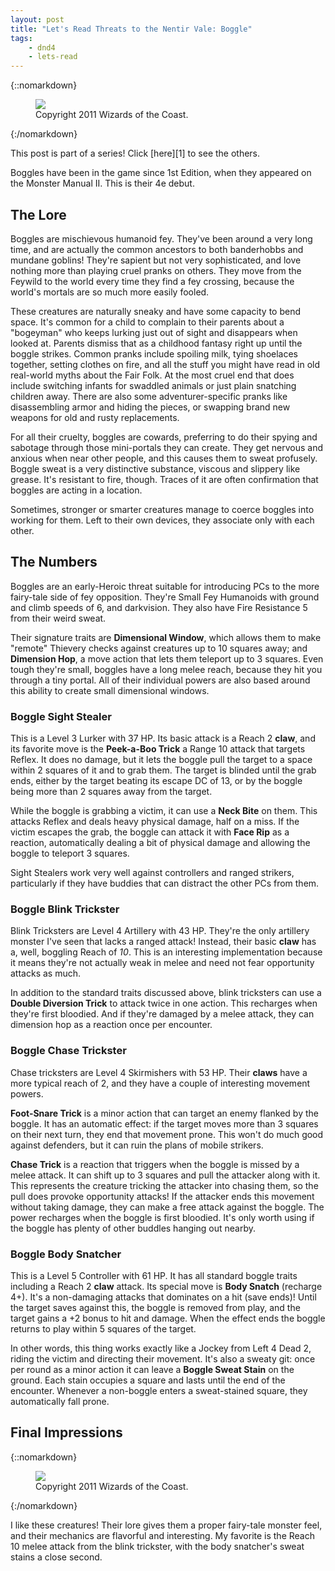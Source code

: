 ```yaml
---
layout: post
title: "Let's Read Threats to the Nentir Vale: Boggle"
tags:
    - dnd4
    - lets-read
---
```


{::nomarkdown}
<figure class="right">
  <img src="{{ "/assets/wir-tnv-boggle-hand.png" | absolute_url }}"/>
  <figcaption>
    Copyright 2011 Wizards of the Coast.
  </figcaption>
</figure>
{:/nomarkdown}

This post is part of a series! Click [here][1] to see the others.

Boggles have been in the game since 1st Edition, when they appeared on the
Monster Manual II. This is their 4e debut.

## The Lore

Boggles are mischievous humanoid fey. They've been around a very long time, and
are actually the common ancestors to both banderhobbs and mundane goblins!
They're sapient but not very sophisticated, and love nothing more than playing
cruel pranks on others. They move from the Feywild to the world every time they
find a fey crossing, because the world's mortals are so much more easily fooled.

These creatures are naturally sneaky and have some capacity to bend space. It's
common for a child to complain to their parents about a "bogeyman" who keeps
lurking just out of sight and disappears when looked at. Parents dismiss that as
a childhood fantasy right up until the boggle strikes. Common pranks include
spoiling milk, tying shoelaces together, setting clothes on fire, and all the
stuff you might have read in old real-world myths about the Fair Folk. At the
most cruel end that does include switching infants for swaddled animals or just
plain snatching children away. There are also some adventurer-specific pranks
like disassembling armor and hiding the pieces, or swapping brand new weapons
for old and rusty replacements.

For all their cruelty, boggles are cowards, preferring to do their spying and
sabotage through those mini-portals they can create. They get nervous and
anxious when near other people, and this causes them to sweat profusely. Boggle
sweat is a very distinctive substance, viscous and slippery like grease. It's
resistant to fire, though. Traces of it are often confirmation that boggles are
acting in a location.

Sometimes, stronger or smarter creatures manage to coerce boggles into working
for them. Left to their own devices, they associate only with each other.

## The Numbers

Boggles are an early-Heroic threat suitable for introducing PCs to the more
fairy-tale side of fey opposition. They're Small Fey Humanoids with ground and
climb speeds of 6, and darkvision. They also have Fire Resistance 5 from their
weird sweat.

Their signature traits are **Dimensional Window**, which allows them to make
"remote" Thievery checks against creatures up to 10 squares away; and
**Dimension Hop**, a move action that lets them teleport up to 3 squares. Even
tough they're small, boggles have a long melee reach, because they hit you
through a tiny portal. All of their individual powers are also based around this
ability to create small dimensional windows.

### Boggle Sight Stealer

This is a Level 3 Lurker with 37 HP. Its basic attack is a Reach 2 **claw**, and
its favorite move is the **Peek-a-Boo Trick** a Range 10 attack that targets
Reflex. It does no damage, but it lets the boggle pull the target to a space
within 2 squares of it and to grab them. The target is blinded until the grab
ends, either by the target beating its escape DC of 13, or by the boggle being
more than 2 squares away from the target.

While the boggle is grabbing a victim, it can use a **Neck Bite** on them. This
attacks Reflex and deals heavy physical damage, half on a miss. If the victim
escapes the grab, the boggle can attack it with **Face Rip** as a reaction,
automatically dealing a bit of physical damage and allowing the boggle to
teleport 3 squares.

Sight Stealers work very well against controllers and ranged strikers,
particularly if they have buddies that can distract the other PCs from them.

### Boggle Blink Trickster

Blink Tricksters are Level 4 Artillery with 43 HP. They're the only artillery
monster I've seen that lacks a ranged attack! Instead, their basic **claw** has
a, well, boggling Reach of _10_. This is an interesting implementation because
it means they're not actually weak in melee and need not fear opportunity
attacks as much.

In addition to the standard traits discussed above, blink tricksters can use a
**Double Diversion Trick** to attack twice in one action. This recharges when
they're first bloodied. And if they're damaged by a melee attack, they can
dimension hop as a reaction once per encounter.

### Boggle Chase Trickster

Chase tricksters are Level 4 Skirmishers with 53 HP. Their **claws** have a more
typical reach of 2, and they have a couple of interesting movement powers.

**Foot-Snare Trick** is a minor action that can target an enemy flanked by the
boggle. It has an automatic effect: if the target moves more than 3 squares on
their next turn, they end that movement prone. This won't do much good against
defenders, but it can ruin the plans of mobile strikers.

**Chase Trick** is a reaction that triggers when the boggle is missed by a melee
attack. It can shift up to 3 squares and pull the attacker along with it. This
represents the creature tricking the attacker into chasing them, so the pull
does provoke opportunity attacks! If the attacker ends this movement without
taking damage, they can make a free attack against the boggle. The power
recharges when the boggle is first bloodied. It's only worth using if the boggle
has plenty of other buddles hanging out nearby.

### Boggle Body Snatcher

This is a Level 5 Controller with 61 HP. It has all standard boggle traits
including a Reach 2 **claw** attack. Its special move is **Body Snatch**
(recharge 4+). It's a non-damaging attacks that dominates on a hit (save ends)!
Until the target saves against this, the boggle is removed from play, and the
target gains a +2 bonus to hit and damage. When the effect ends the boggle
returns to play within 5 squares of the target.

In other words, this thing works exactly like a Jockey from Left 4 Dead 2,
riding the victim and directing their movement. It's also a sweaty git: once per
round as a minor action it can leave a **Boggle Sweat Stain** on the
ground. Each stain occupies a square and lasts until the end of the
encounter. Whenever a non-boggle enters a sweat-stained square, they
automatically fall prone.

## Final Impressions

{::nomarkdown}
<figure class="left">
  <img src="{{ "/assets/wir-tnv-boggle-body.png" | absolute_url }}"/>
  <figcaption>
    Copyright 2011 Wizards of the Coast.
  </figcaption>
</figure>
{:/nomarkdown}

I like these creatures! Their lore gives them a proper fairy-tale monster feel,
and their mechanics are flavorful and interesting. My favorite is the Reach 10
melee attack from the blink trickster, with the body snatcher's sweat stains
a close second.
